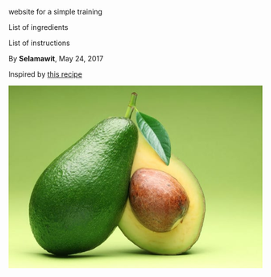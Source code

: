 website for a simple training 

List of ingredients

List of instructions

By **Selamawit**, May 24, 2017

Inspired by [this recipe](http://allrecipes.com)

![ ](avocado-sliced-in-half.jpg)
